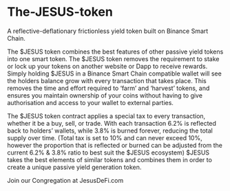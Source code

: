 # The-JESUS-token
A reflective-deflationary frictionless yield token built on Binance Smart Chain.

The $JESUS token combines the best
features of other passive yield tokens into
one smart token. The $JESUS token
removes the requirement to stake or lock
up your tokens on another website or
Dapp to receive rewards.
Simply holding $JESUS in a Binance Smart
Chain compatible wallet will see the
holders balance grow with every
transaction that takes place.
This removes the time and effort required
to ‘farm’ and ‘harvest’ tokens, and ensures
you maintain ownership of your coins
without having to give authorisation and
access to your wallet to external parties.

The $JESUS token contract applies a special
tax to every transaction,
whether it be a buy, sell, or trade.
With each transaction 6.2% is reflected
back to holders’ wallets, while 3.8% is
burned forever, reducing the total supply
over time. (Total tax is set to 10% and
can never exceed 10%, however the
proportion that is reflected or burned
can be adjusted from the current 6.2% &
3.8% ratio to best suit the $JESUS
ecosystem) $JESUS takes the best
elements of similar tokens and combines
them in order to create a unique passive
yield generation token.

Join our Congregation at JesusDeFi.com

